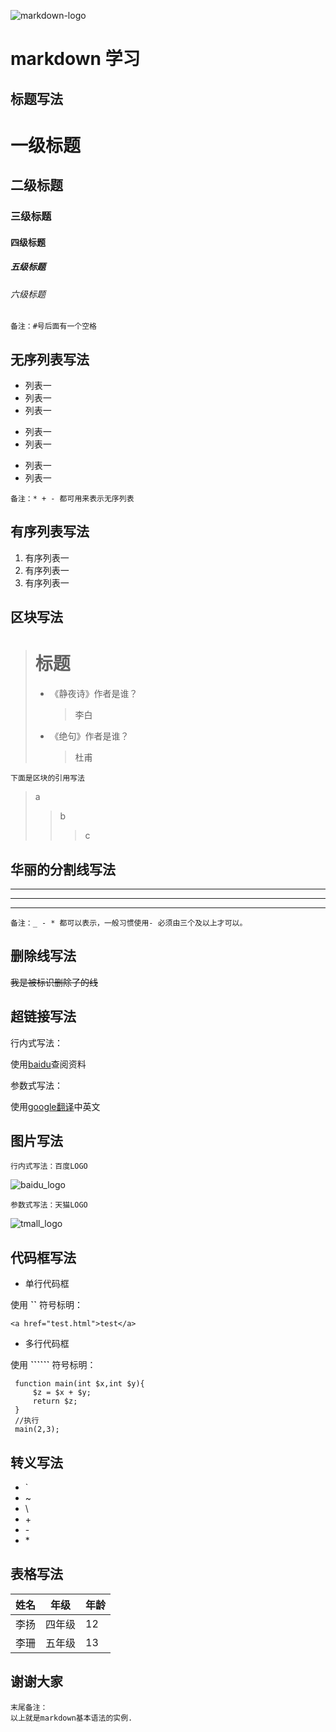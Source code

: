 ![markdown-logo](https://upload-images.jianshu.io/upload_images/1628444-1d9eea744cc545a1.png?imageMogr2/auto-orient/strip%7CimageView2/2/w/720/format/webp)

# markdown 学习

## 标题写法

# 一级标题
## 二级标题
### 三级标题
#### 四级标题
##### 五级标题
###### 六级标题
```
备注：#号后面有一个空格
```
## 无序列表写法

* 列表一
* 列表一
* 列表一
+ 列表一
+ 列表一
- 列表一
- 列表一
```
备注：* + - 都可用来表示无序列表
```
## 有序列表写法

1. 有序列表一
1. 有序列表一
1. 有序列表一

## 区块写法

> # 标题
> * 《静夜诗》作者是谁？
>   > 李白
> * 《绝句》作者是谁？
>   > 杜甫
```
下面是区块的引用写法
```
> a
>> b
>>> c

## 华丽的分割线写法
_ _ _
---
***
```
备注：_ - * 都可以表示，一般习惯使用- 必须由三个及以上才可以。
```
## 删除线写法

~~我是被标识删除了的线~~

## 超链接写法

行内式写法：

使用[baidu](https://www.baidu.com/)查阅资料

参数式写法：

[google翻译]:https://translate.google.cn/

使用[google翻译]中英文

## 图片写法

```
行内式写法：百度LOGO
```
![baidu_logo](https://www.baidu.com/img/bd_logo1.png)

```
参数式写法：天猫LOGO
```
[tmall_logo]:https://ss0.bdstatic.com/70cFuHSh_Q1YnxGkpoWK1HF6hhy/it/u=3289498248,2263951874&fm=27&gp=0.jpg
![tmall_logo]

## 代码框写法

* 单行代码框

使用 **\`\`** 符号标明：

`<a href="test.html">test</a>`
* 多行代码框

使用 **\`\`\`\`\`\`** 符号标明：
``` main 函数
 function main(int $x,int $y){
     $z = $x + $y;
     return $z;
 }
 //执行
 main(2,3);

```

## 转义写法

* \`
* \~
* \\
* \+
* \-
* \*

## 表格写法

姓名|年级|年龄
-|-|-|
李扬|四年级|12
李珊|五年级|13

## 谢谢大家
```
末尾备注：
以上就是markdown基本语法的实例.
```



